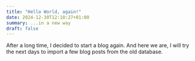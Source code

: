 ```yaml
---
title: "Hello World, again!"
date: 2024-12-30T12:10:27+01:00
summary: ...in a new way
draft: false
---
```


After a long time, I decided to start a blog again. And here we are, I will try the next days to import a few blog posts from the old database.
